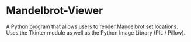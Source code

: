 # Mandelbrot-Viewer
 A Python program that allows users to render Mandelbrot set locations. Uses the Tkinter module as well as the Python Image Library (PIL / Pillow).
